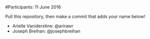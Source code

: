 #Participants: 11 June 2016

Pull this repository, then make a commit that adds your name below!

- Arielle Vaniderstine: @arirawr
- Joseph Breihan: @josephbreihan
